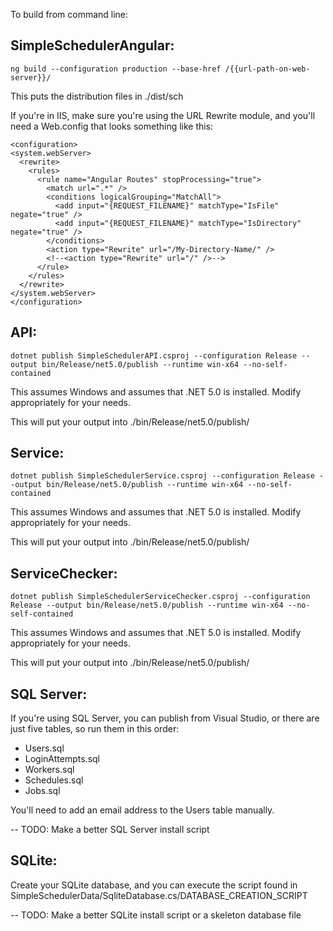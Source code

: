 To build from command line:

## SimpleSchedulerAngular:
`ng build --configuration production --base-href /{{url-path-on-web-server}}/`

This puts the distribution files in ./dist/sch

If you're in IIS, make sure you're using the URL Rewrite module, and you'll need a Web.config that looks something like this:

```
<configuration>
<system.webServer>
  <rewrite>
    <rules>
      <rule name="Angular Routes" stopProcessing="true">
        <match url=".*" />
        <conditions logicalGrouping="MatchAll">
          <add input="{REQUEST_FILENAME}" matchType="IsFile" negate="true" />
          <add input="{REQUEST_FILENAME}" matchType="IsDirectory" negate="true" />
        </conditions>
        <action type="Rewrite" url="/My-Directory-Name/" />
        <!--<action type="Rewrite" url="/" />-->
      </rule>
    </rules>
  </rewrite>
</system.webServer>
</configuration>
```

## API:

`dotnet publish SimpleSchedulerAPI.csproj --configuration Release --output bin/Release/net5.0/publish --runtime win-x64 --no-self-contained`

This assumes Windows and assumes that .NET 5.0 is installed. Modify appropriately for your needs.

This will put your output into ./bin/Release/net5.0/publish/

## Service:

`dotnet publish SimpleSchedulerService.csproj --configuration Release --output bin/Release/net5.0/publish --runtime win-x64 --no-self-contained`

This assumes Windows and assumes that .NET 5.0 is installed. Modify appropriately for your needs.

This will put your output into ./bin/Release/net5.0/publish/

## ServiceChecker:

`dotnet publish SimpleSchedulerServiceChecker.csproj --configuration Release --output bin/Release/net5.0/publish --runtime win-x64 --no-self-contained`

This assumes Windows and assumes that .NET 5.0 is installed. Modify appropriately for your needs.

This will put your output into ./bin/Release/net5.0/publish/

## SQL Server:

If you're using SQL Server, you can publish from Visual Studio, or there are just five tables, so run them in this order:

* Users.sql
* LoginAttempts.sql
* Workers.sql
* Schedules.sql
* Jobs.sql

You'll need to add an email address to the Users table manually.

-- TODO: Make a better SQL Server install script

## SQLite:

Create your SQLite database, and you can execute the script found in SimpleSchedulerData/SqliteDatabase.cs/DATABASE_CREATION_SCRIPT

-- TODO: Make a better SQLite install script or a skeleton database file
